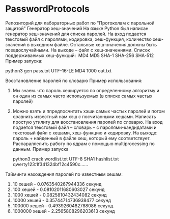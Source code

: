 # PasswordProtocols
Репозиторий для лабораторных работ по "Протоколам с парольной защитой"
Генератор хеш-значений
На языке Python был написан генератор хеш-значений для списка паролей.
На вход подается текстовый файл с паролями, кодировка, хеш-функция, количество хеш-значений в выходном файле. Остальные хеш-значения должны быть псевдослучайными.
На выходе – файл с хеш-значениями.
Список поддерживаемых хеш-функций: 
  MD4
	MD5
	SHA-1
	SHA-256
	SHA-512
Пример запуска:

python3 gen pass.txt UTF-16-LE MD4 1000 out.txt

Восстановление паролей по словарю
Пример использования:
1. Мы знаем. что пароль хешируется по определенному алгоритму и он один из самых часто используемых (в списке самых частых паролей)
2. Можно взять и ппредпосчитать хэши самых частых паролей и потом сравнить известный нам хэш с посчитанными хешами.
Написать простую утилиту для восстановления паролей по словарю. На вход подается текстовый файл – словарь – с паролями-кандидатами и текстовый файл с хешами, хеш-функцию и кодировку. На выходе: пароль + найденный в файле хеш, который ему соответствует. Распараллелить работу по ядрам с помощью multiprocessing по данным.
Пример запуска

	python3 crack wordlist.txt UTF-8 SHA1 hashlist.txt
		qwerty123:1f341324bf12c4590c……

Тайминги нахождения паролей по известным хешам:
1. 10 хешей - 0.0763540267944336 секунд
2. 100 хешей - 0.08102011680603027 секунд
3. 1000 хешей - 0.0825810432434082 секунд
4. 10000 хешей - 0.35744714736938477 секунд
5. 100000 хешей - 0.4939260482788086 секунд
6. 1000000 хешей - 2.2565808296203613 секунд
